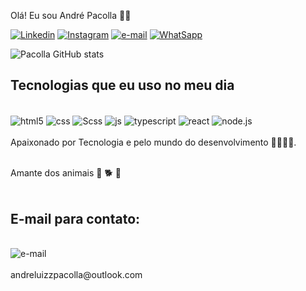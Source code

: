 Olá! Eu sou André Pacolla 🖐🏼

[![Linkedin](https://img.shields.io/badge/LinkedIn-0077B5?style=for-the-badge&logo=linkedin&logoColor=white)](https://www.linkedin.com/in/andrepacolla96/)
[![Instagram](https://img.shields.io/badge/Instagram-E4405F?style=for-the-badge&logo=instagram&logoColor=white)](https://www.instagram.com/andre_pacolla/)
[![e-mail](https://img.shields.io/badge/Gmail-D14836?style=for-the-badge&logo=gmail&logoColor=white)](a19982722969@gmail.com)
[![WhatSapp](https://img.shields.io/badge/WhatsApp-25D366?style=for-the-badge&logo=whatsapp&logoColor=white)](https://linkwhats.app/77edee)



![Pacolla GitHub stats](https://github-readme-stats.vercel.app/api?username=AndrePacolla&show_icons=true&theme=tokyonight)

## Tecnologias que eu uso no meu dia

 <div style = 'display: inline-block'><br/>
 <img align='center' alt ='html5' src='https://img.shields.io/badge/HTML5-E34F26?style=for-the-badge&logo=html5&logoColor=white'/>
 <img align='center' alt ='css' src='https://img.shields.io/badge/CSS3-1572B6?style=for-the-badge&logo=css3&logoColor=white'/>
 <img align='center' alt ='Scss' src='https://img.shields.io/badge/Sass-CC6699?style=for-the-badge&logo=sass&logoColor=white'/> 
 <img align='center' alt ='js' src='https://img.shields.io/badge/JavaScript-F7DF1E?style=for-the-badge&logo=javascript&logoColor=black'>
 <img align='center' alt ='typescript' src='https://img.shields.io/badge/TypeScript-007ACC?style=for-the-badge&logo=typescript&logoColor=white'>
 <img align='center' alt ='react' src='https://img.shields.io/badge/React-20232A?style=for-the-badge&logo=react&logoColor=61DAFB'>
 <img align='center' alt ='node.js' src ='https://img.shields.io/badge/Node.js-43853D?style=for-the-badge&logo=node.js&logoColor=white'>
 <br/>
 <br/>
Apaixonado por Tecnologia e pelo mundo do desenvolvimento 👨‍💻👨‍💻.
<br/>
<br/>

Amante dos animais 🐾 🐕 🦜
<br/>
<br/>
   
## E-mail para contato:

<br/>
 <img align='center' alt ='e-mail' src ='https://img.shields.io/badge/Microsoft_Outlook-0078D4?style=for-the-badge&logo=microsoft-outlook&logoColor=white'>
 <br/>
 <br/>
 andreluizzpacolla@outlook.com 






  


 
  

</div>
